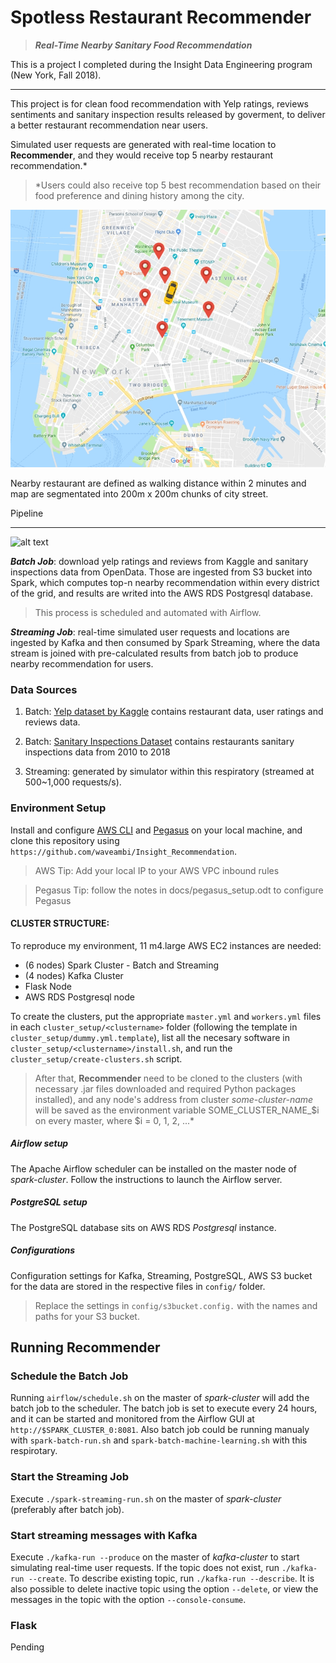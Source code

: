 # Spotless Restaurant Recommender
> ***Real-Time Nearby Sanitary Food Recommendation***

This is a project I completed during the Insight Data Engineering program (New York, Fall 2018).

***

This project is for clean food recommendation with Yelp ratings, reviews sentiments and sanitary inspection results released by goverment, to deliver a better restaurant recommendation near users.

Simulated user requests are generated with real-time location to **Recommender**, and they would receive top 5 nearby restaurant recommendation.*

> *Users could also receive top 5 best recommendation based on their food preference and dining history among the city.

![alt text](https://github.com/AndreyBozhko/TaxiOptimizer/blob/master/docs/map.jpg "TaxiOptimizer Screenshot")

Nearby restaurant are defined as walking distance within 2 minutes and map are segmentated into 200m x 200m chunks of city street.

Pipeline

-----------------

![alt text](https://github.com/waveambi/Insight_Recommendation/Pipeline.jpg "Recommender Pipeline")

***Batch Job***: download yelp ratings and reviews from Kaggle and sanitary inspections data from OpenData. Those are ingested from S3 bucket into Spark, which computes top-n nearby recommendation within every district of the grid, and results are writed into the AWS RDS Postgresql database.
> This process is scheduled and automated with Airflow.

***Streaming Job***: real-time simulated user requests and locations are ingested by Kafka and then consumed by Spark Streaming, where the data stream is joined with pre-calculated results from batch job to produce nearby recommendation for users.

### Data Sources
  1. Batch: [Yelp dataset by Kaggle](https://www.kaggle.com/yelp-dataset/yelp-dataset) contains restaurant data, user ratings and reviews data.

  2. Batch: [Sanitary Inspections Dataset](https://opendata.lasvegasnevada.gov/Public-Safety/Restaurant-Inspections/q8ye-5kwk) contains restaurants sanitary inspections data from 2010 to 2018

  2. Streaming: generated by simulator within this respiratory (streamed at 500~1,000 requests/s).


### Environment Setup

Install and configure [AWS CLI](https://aws.amazon.com/cli/) and [Pegasus](https://github.com/InsightDataScience/pegasus) on your local machine, and clone this repository using
`https://github.com/waveambi/Insight_Recommendation`.

> AWS Tip: Add your local IP to your AWS VPC inbound rules

> Pegasus Tip: follow the notes in docs/pegasus_setup.odt to configure Pegasus

#### CLUSTER STRUCTURE:

To reproduce my environment, 11 m4.large AWS EC2 instances are needed:

- (6 nodes) Spark Cluster - Batch and Streaming
- (4 nodes) Kafka Cluster
- Flask Node
- AWS RDS Postgresql node

To create the clusters, put the appropriate `master.yml` and `workers.yml` files in each `cluster_setup/<clustername>` folder (following the template in `cluster_setup/dummy.yml.template`), list all the necesary software in `cluster_setup/<clustername>/install.sh`, and run the `cluster_setup/create-clusters.sh` script.

> After that, **Recommender** need to be cloned to the clusters (with necessary .jar files downloaded and required Python packages installed), and any node's address from cluster *some-cluster-name* will be saved as the environment variable SOME_CLUSTER_NAME_$i on every master, where $i = 0, 1, 2, ...*


##### Airflow setup

The Apache Airflow scheduler can be installed on the master node of *spark-cluster*. Follow the instructions to launch the Airflow server.


##### PostgreSQL setup
The PostgreSQL database sits on AWS RDS *Postgresql* instance.

##### Configurations
Configuration settings for Kafka, Streaming, PostgreSQL, AWS S3 bucket for the data are stored in the respective files in `config/` folder.
> Replace the settings in `config/s3bucket.config.` with the names and paths for your S3 bucket.

## Running Recommender

### Schedule the Batch Job
Running `airflow/schedule.sh` on the master of *spark-cluster* will add the batch job to the scheduler. The batch job is set to execute every 24 hours, and it can be started and monitored from the Airflow GUI at `http://$SPARK_CLUSTER_0:8081`.
Also batch job could be running manualy with `spark-batch-run.sh` and `spark-batch-machine-learning.sh` with this respirotary.

### Start the Streaming Job
Execute `./spark-streaming-run.sh` on the master of *spark-cluster* (preferably after batch job).

### Start streaming messages with Kafka
Execute `./kafka-run --produce` on the master of *kafka-cluster* to start simulating real-time user requests.
If the topic does not exist, run `./kafka-run --create`. To describe existing topic, run `./kafka-run --describe`.
It is also possible to delete inactive topic using the option `--delete`, or view the messages in the topic with the option `--console-consume`.

### Flask
Pending

